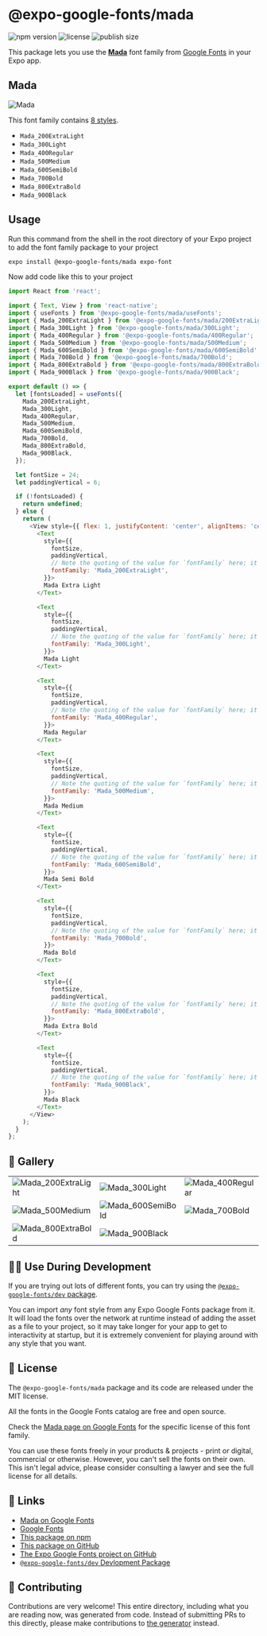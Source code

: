 # @expo-google-fonts/mada

![npm version](https://flat.badgen.net/npm/v/@expo-google-fonts/mada)
![license](https://flat.badgen.net/github/license/expo/google-fonts)
![publish size](https://flat.badgen.net/packagephobia/install/@expo-google-fonts/mada)

This package lets you use the [**Mada**](https://fonts.google.com/specimen/Mada) font family from [Google Fonts](https://fonts.google.com/) in your Expo app.

## Mada

![Mada](./font-family.png)

This font family contains [8 styles](#-gallery).

- `Mada_200ExtraLight`
- `Mada_300Light`
- `Mada_400Regular`
- `Mada_500Medium`
- `Mada_600SemiBold`
- `Mada_700Bold`
- `Mada_800ExtraBold`
- `Mada_900Black`

## Usage

Run this command from the shell in the root directory of your Expo project to add the font family package to your project
```sh
expo install @expo-google-fonts/mada expo-font
```

Now add code like this to your project
```js
import React from 'react';

import { Text, View } from 'react-native';
import { useFonts } from '@expo-google-fonts/mada/useFonts';
import { Mada_200ExtraLight } from '@expo-google-fonts/mada/200ExtraLight';
import { Mada_300Light } from '@expo-google-fonts/mada/300Light';
import { Mada_400Regular } from '@expo-google-fonts/mada/400Regular';
import { Mada_500Medium } from '@expo-google-fonts/mada/500Medium';
import { Mada_600SemiBold } from '@expo-google-fonts/mada/600SemiBold';
import { Mada_700Bold } from '@expo-google-fonts/mada/700Bold';
import { Mada_800ExtraBold } from '@expo-google-fonts/mada/800ExtraBold';
import { Mada_900Black } from '@expo-google-fonts/mada/900Black';

export default () => {
  let [fontsLoaded] = useFonts({
    Mada_200ExtraLight,
    Mada_300Light,
    Mada_400Regular,
    Mada_500Medium,
    Mada_600SemiBold,
    Mada_700Bold,
    Mada_800ExtraBold,
    Mada_900Black,
  });

  let fontSize = 24;
  let paddingVertical = 6;

  if (!fontsLoaded) {
    return undefined;
  } else {
    return (
      <View style={{ flex: 1, justifyContent: 'center', alignItems: 'center' }}>
        <Text
          style={{
            fontSize,
            paddingVertical,
            // Note the quoting of the value for `fontFamily` here; it expects a string!
            fontFamily: 'Mada_200ExtraLight',
          }}>
          Mada Extra Light
        </Text>

        <Text
          style={{
            fontSize,
            paddingVertical,
            // Note the quoting of the value for `fontFamily` here; it expects a string!
            fontFamily: 'Mada_300Light',
          }}>
          Mada Light
        </Text>

        <Text
          style={{
            fontSize,
            paddingVertical,
            // Note the quoting of the value for `fontFamily` here; it expects a string!
            fontFamily: 'Mada_400Regular',
          }}>
          Mada Regular
        </Text>

        <Text
          style={{
            fontSize,
            paddingVertical,
            // Note the quoting of the value for `fontFamily` here; it expects a string!
            fontFamily: 'Mada_500Medium',
          }}>
          Mada Medium
        </Text>

        <Text
          style={{
            fontSize,
            paddingVertical,
            // Note the quoting of the value for `fontFamily` here; it expects a string!
            fontFamily: 'Mada_600SemiBold',
          }}>
          Mada Semi Bold
        </Text>

        <Text
          style={{
            fontSize,
            paddingVertical,
            // Note the quoting of the value for `fontFamily` here; it expects a string!
            fontFamily: 'Mada_700Bold',
          }}>
          Mada Bold
        </Text>

        <Text
          style={{
            fontSize,
            paddingVertical,
            // Note the quoting of the value for `fontFamily` here; it expects a string!
            fontFamily: 'Mada_800ExtraBold',
          }}>
          Mada Extra Bold
        </Text>

        <Text
          style={{
            fontSize,
            paddingVertical,
            // Note the quoting of the value for `fontFamily` here; it expects a string!
            fontFamily: 'Mada_900Black',
          }}>
          Mada Black
        </Text>
      </View>
    );
  }
};

```

## 🔡 Gallery


||||
|-|-|-|
|![Mada_200ExtraLight](.//200ExtraLight/Mada_200ExtraLight.ttf.png)|![Mada_300Light](.//300Light/Mada_300Light.ttf.png)|![Mada_400Regular](.//400Regular/Mada_400Regular.ttf.png)||
|![Mada_500Medium](.//500Medium/Mada_500Medium.ttf.png)|![Mada_600SemiBold](.//600SemiBold/Mada_600SemiBold.ttf.png)|![Mada_700Bold](.//700Bold/Mada_700Bold.ttf.png)||
|![Mada_800ExtraBold](.//800ExtraBold/Mada_800ExtraBold.ttf.png)|![Mada_900Black](.//900Black/Mada_900Black.ttf.png)|||


## 👩‍💻 Use During Development

If you are trying out lots of different fonts, you can try using the [`@expo-google-fonts/dev` package](https://github.com/freeboub/google-fonts/tree/master/font-packages/dev#readme).

You can import *any* font style from any Expo Google Fonts package from it. It will load the fonts
over the network at runtime instead of adding the asset as a file to your project, so it may take longer
for your app to get to interactivity at startup, but it is extremely convenient
for playing around with any style that you want.

## 📖 License

The `@expo-google-fonts/mada` package and its code are released under the MIT license.

All the fonts in the Google Fonts catalog are free and open source.

Check the [Mada page on Google Fonts](https://fonts.google.com/specimen/Mada) for the specific license of this font family.

You can use these fonts freely in your products & projects - print or digital, commercial or otherwise. However, you can't sell the fonts on their own. This isn't legal advice, please consider consulting a lawyer and see the full license for all details.

## 🔗 Links

- [Mada on Google Fonts](https://fonts.google.com/specimen/Mada)
- [Google Fonts](https://fonts.google.com/)
- [This package on npm](https://www.npmjs.com/package/@expo-google-fonts/mada)
- [This package on GitHub](https://github.com/freeboub/google-fonts/tree/master/font-packages/mada)
- [The Expo Google Fonts project on GitHub](https://github.com/freeboub/google-fonts)
- [`@expo-google-fonts/dev` Devlopment Package](https://github.com/freeboub/google-fonts/tree/master/font-packages/dev)

## 🤝 Contributing

Contributions are very welcome! This entire directory, including what you are reading now, was generated from code. Instead of submitting PRs to this directly, please make contributions to [the generator](https://github.com/freeboub/google-fonts/tree/master/packages/generator) instead.
